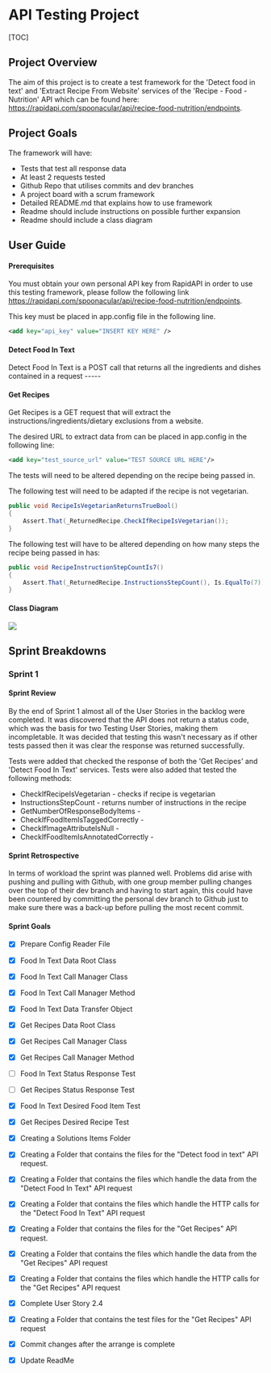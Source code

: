 # API Testing Project
[TOC]

## Project Overview 
The aim of this project is to create a test framework for the 'Detect food in text' and 'Extract Recipe From Website' services of the 'Recipe - Food - Nutrition' API which can be found here: https://rapidapi.com/spoonacular/api/recipe-food-nutrition/endpoints. 



## Project Goals
The framework will have:

* Tests that test all response data
* At least 2 requests tested
* Github Repo that utilises commits and dev branches
* A project board with a scrum framework
* Detailed README.md that explains how to use framework
* Readme should include instructions on possible further expansion
* Readme should include a class diagram



## User Guide

#### Prerequisites

You must obtain your own personal API key from RapidAPI in order to use this testing framework, please follow the following link https://rapidapi.com/spoonacular/api/recipe-food-nutrition/endpoints. 

This key must be placed in app.config file in the following line. 

```xml
<add key="api_key" value="INSERT KEY HERE" />
```

#### Detect Food In Text

Detect Food In Text is a POST call that returns all the ingredients and dishes contained in a request -----

#### Get Recipes

Get Recipes is a GET request that will extract the instructions/ingredients/dietary exclusions from a website.

The desired URL to extract data from can be placed in app.config  in the following line:

```xml
<add key="test_source_url" value="TEST SOURCE URL HERE"/>
```



The tests will need to be altered depending on the recipe being passed in.

The following test will need to be adapted if the recipe is not vegetarian.

```c#
public void RecipeIsVegetarianReturnsTrueBool()
{
	Assert.That(_ReturnedRecipe.CheckIfRecipeIsVegetarian());
}
```

The following test will have to be altered depending on how many steps the recipe being passed in has:

```c#
public void RecipeInstructionStepCountIs7()
{
    Assert.That(_ReturnedRecipe.InstructionsStepCount(), Is.EqualTo(7));
}
```



#### Class Diagram

![](https://github.com/GCarrell\API-Testing-Project\RecipeAPI_TestingFramework\RecipeAPI_TestingFramework\Images\ClassDiagram.png)



## Sprint Breakdowns

### Sprint 1
#### Sprint Review
By the end of Sprint 1 almost all of the User Stories in the backlog were completed. It was discovered that the API does not return a status code, which was the basis for two Testing User Stories, making them incompletable. It was decided that testing this wasn't necessary as if other tests passed then it was clear the response was returned successfully.

Tests were added that checked the response of both the 'Get Recipes' and 'Detect Food In Text' services. Tests were also added that tested the following methods:

* CheckIfRecipeIsVegetarian - checks if recipe is vegetarian
* InstructionsStepCount - returns number of instructions in the recipe
* GetNumberOfResponseBodyItems - 
* CheckIfFoodItemIsTaggedCorrectly - 
* CheckIfImageAttributeIsNull - 
* CheckIfFoodItemIsAnnotatedCorrectly -  

#### Sprint Retrospective
In terms of workload the sprint was planned well. Problems did arise with pushing and pulling with Github, with one group member pulling changes over the top of their dev branch and having to start again, this could have been countered by committing the personal dev branch to Github just to make sure there was a back-up before pulling the most recent commit.
#### Sprint Goals
  - [x] Prepare Config Reader File
  - [x] Food In Text Data Root Class
  - [x] Food In Text Call Manager Class
  - [x] Food In Text Call Manager Method
  - [x] Food In Text Data Transfer Object
  - [x] Get Recipes Data Root Class
  - [x] Get Recipes Call Manager Class
  - [x] Get Recipes Call Manager Method
  - [ ] Food In Text Status Response Test
  - [ ] Get Recipes Status Response Test
  - [x] Food In Text Desired Food Item Test
  - [x] Get Recipes Desired Recipe Test
  - [x] Creating a Solutions Items Folder
  - [x] Creating a Folder that contains the files for the "Detect food in text" API request.
  - [x] Creating a Folder that contains the files which handle the data from the "Detect Food In Text" API request
  - [x] Creating a Folder that contains the files which handle the HTTP calls for the "Detect Food In Text" API request
  - [x] Creating a Folder that contains the files for the "Get Recipes" API request.
  - [x] Creating a Folder that contains the files which handle the data from the "Get Recipes" API request
  - [x] Creating a Folder that contains the files which handle the HTTP calls for the "Get Recipes" API request
  - [x] Complete User Story 2.4
  - [x] Creating a Folder that contains the test files for the "Get Recipes" API request
  - [x]  Commit changes  after the arrange is complete
  - [x] Update ReadMe





